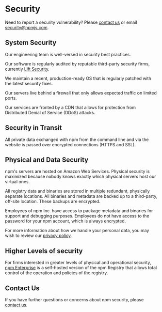 # Security

Need to report a security vulnerability? Please [contact us](/support) or email [security@npmjs.com](mailto:security@npmjs.com).

## System Security

Our engineering team is well-versed in security best practices.

Our software is regularly audited by reputable third-party security firms, currently [Lift Security](https://liftsecurity.io/).

We maintain a recent, production-ready OS that is regularly patched with the latest security fixes.

Our servers live behind a firewall that only allows expected traffic on limited ports.

Our services are fronted by a CDN that allows for protection from Distributed Denial of Service (DDoS) attacks.

## Security in Transit

All private data exchanged with npm from the command line and via the website is passed over encrypted connections (HTTPS and SSL).

## Physical and Data Security

npm's servers are hosted on Amazon Web Services. Physical security is maximized because nobody knows exactly which physical servers host our virtual ones.

All registry data and binaries are stored in multiple redundant, physically separate locations. All binaries and metadata are backed up to a third-party, off-site location. These backups are encrypted.

Employees of npm Inc. have access to package metadata and binaries for support and debugging purposes. Employees do not have access to the password for your npm account, which is always encrypted.

For more information about how we handle your personal data, you may wish to review our [privacy policy](https://npmjs.com/policies/privacy).

## Higher Levels of security

For firms interested in greater levels of physical and operational security, [npm Enterprise](/enterprise/index) is a self-hosted version of the npm Registry that allows total control of the operation and policies of the registry.

## Contact Us

If you have further questions or concerns about npm security, please [contact us](mailto:security@npmjs.com).
